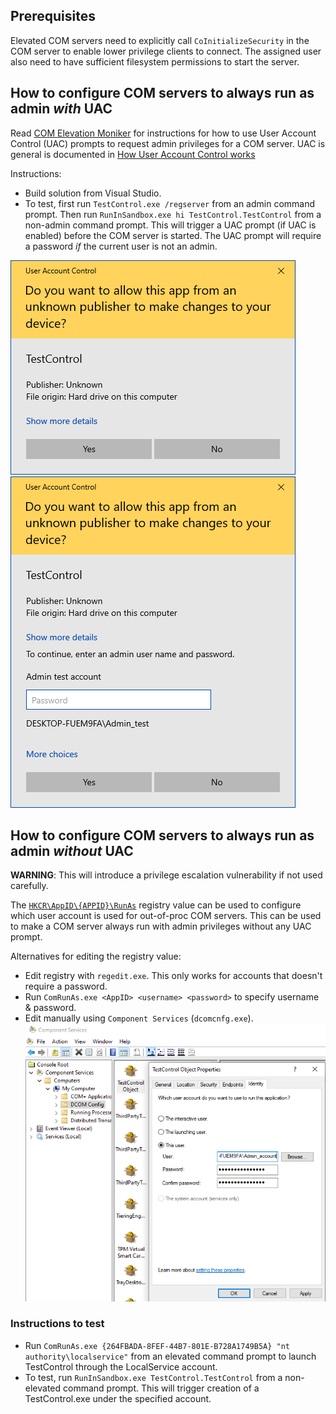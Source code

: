## Prerequisites

Elevated COM servers need to explicitly call `CoInitializeSecurity` in the COM server to enable lower privilege clients to connect. The assigned user also need to have sufficient filesystem permissions to start the server.


## How to configure COM servers to always run as admin _with_ UAC

Read [COM Elevation Moniker](https://docs.microsoft.com/en-us/windows/win32/com/the-com-elevation-moniker) for instructions for how to use User Account Control (UAC) prompts to request admin privileges for a COM server. UAC is general is documented in [How User Account Control works](https://docs.microsoft.com/en-us/windows/security/identity-protection/user-account-control/how-user-account-control-works)


Instructions:
* Build solution from Visual Studio.
* To test, first run `TestControl.exe /regserver` from an admin command prompt. Then run `RunInSandbox.exe hi TestControl.TestControl` from a non-admin command prompt. This will trigger a UAC prompt (if UAC is enabled) before the COM server is started. The UAC prompt will require a password _if_ the current user is not an admin.

![UAC_prompt](UAC_prompt.png) ![UAC_prompt_pw](UAC_prompt_pw.png)  


## How to configure COM servers to always run as admin _without_ UAC

**WARNING**: This will introduce a privilege escalation vulnerability if not used carefully.

The [`HKCR\AppID\{APPID}\RunAs`](https://learn.microsoft.com/en-us/windows/win32/com/runas) registry value can be used to configure which user account is used for out-of-proc COM servers. This can be used to make a COM server always run with admin privileges without any UAC prompt.

Alternatives for editing the registry value:
* Edit registry with `regedit.exe`. This only works for accounts that doesn't require a password.
* Run `ComRunAs.exe <AppID> <username> <password>` to specify username & password.
* Edit manually using `Component Services` (`dcomcnfg.exe`).
![DCOM_RunAs](DCOM_RunAs.png)  


### Instructions to test
* Run `ComRunAs.exe {264FBADA-8FEF-44B7-801E-B728A1749B5A} "nt authority\localservice"` from an elevated command prompt to launch TestControl through the LocalService account.
* To test, run `RunInSandbox.exe TestControl.TestControl` from a non-elevated command prompt. This will trigger creation of a TestControl.exe under the specified account.
